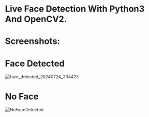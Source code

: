 # Live Face Detection With Python3 And OpenCV2.

# Screenshots:
# Face Detected
![face_detected_20240724_234423](https://github.com/user-attachments/assets/342d2ebd-253a-4648-9110-43873fcd5eaa)

# No Face
![NoFaceDetected](https://github.com/user-attachments/assets/4f7d819a-8476-4bf4-9d71-fbc697bad875)
